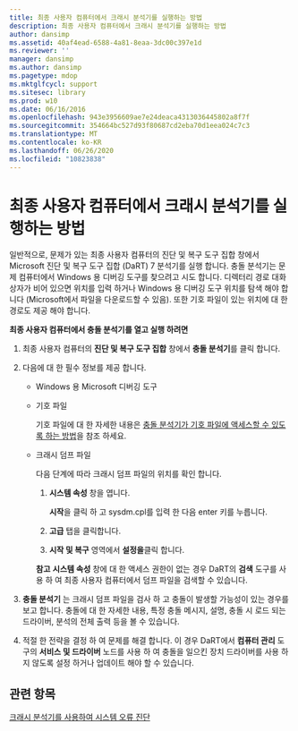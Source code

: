 ```yaml
---
title: 최종 사용자 컴퓨터에서 크래시 분석기를 실행하는 방법
description: 최종 사용자 컴퓨터에서 크래시 분석기를 실행하는 방법
author: dansimp
ms.assetid: 40af4ead-6588-4a81-8eaa-3dc00c397e1d
ms.reviewer: ''
manager: dansimp
ms.author: dansimp
ms.pagetype: mdop
ms.mktglfcycl: support
ms.sitesec: library
ms.prod: w10
ms.date: 06/16/2016
ms.openlocfilehash: 943e3956609ae7e24deaca4313036445802a8f7f
ms.sourcegitcommit: 354664bc527d93f80687cd2eba70d1eea024c7c3
ms.translationtype: MT
ms.contentlocale: ko-KR
ms.lasthandoff: 06/26/2020
ms.locfileid: "10823838"
---
```

# 최종 사용자 컴퓨터에서 크래시 분석기를 실행하는 방법


일반적으로, 문제가 있는 최종 사용자 컴퓨터의 진단 및 복구 도구 집합 창에서 Microsoft 진단 및 복구 도구 집합 (DaRT) 7 분석기를 실행 합니다. 충돌 분석기는 문제 컴퓨터에서 Windows 용 디버깅 도구를 찾으려고 시도 합니다. 디렉터리 경로 대화 상자가 비어 있으면 위치를 입력 하거나 Windows 용 디버깅 도구 위치를 탐색 해야 합니다 (Microsoft에서 파일을 다운로드할 수 있음). 또한 기호 파일이 있는 위치에 대 한 경로도 제공 해야 합니다.

**최종 사용자 컴퓨터에서 충돌 분석기를 열고 실행 하려면**

1.  최종 사용자 컴퓨터의 **진단 및 복구 도구 집합** 창에서 **충돌 분석기**를 클릭 합니다.

2.  다음에 대 한 필수 정보를 제공 합니다.

    -   Windows 용 Microsoft 디버깅 도구

    -   기호 파일

        기호 파일에 대 한 자세한 내용은 [충돌 분석기가 기호 파일에 액세스할 수 있도록 하는 방법](how-to-ensure-that-crash-analyzer-can-access-symbol-files-dart-7.md)을 참조 하세요.

    -   크래시 덤프 파일

        다음 단계에 따라 크래시 덤프 파일의 위치를 확인 합니다.

        1.  **시스템 속성** 창을 엽니다.

            **시작**을 클릭 하 고 sysdm.cpl를 입력 한 다음 enter 키를 누릅니다.

        2.  **고급** 탭을 클릭합니다.

        3.  **시작 및 복구** 영역에서 **설정을**클릭 합니다.

        **참고**  **시스템 속성** 창에 대 한 액세스 권한이 없는 경우 DaRT의 **검색** 도구를 사용 하 여 최종 사용자 컴퓨터에서 덤프 파일을 검색할 수 있습니다.

         

3.  **충돌 분석기** 는 크래시 덤프 파일을 검사 하 고 충돌이 발생할 가능성이 있는 경우를 보고 합니다. 충돌에 대 한 자세한 내용, 특정 충돌 메시지, 설명, 충돌 시 로드 되는 드라이버, 분석의 전체 출력 등을 볼 수 있습니다.

4.  적절 한 전략을 결정 하 여 문제를 해결 합니다. 이 경우 DaRT에서 **컴퓨터 관리** 도구의 **서비스 및 드라이버** 노드를 사용 하 여 충돌을 일으킨 장치 드라이버를 사용 하지 않도록 설정 하거나 업데이트 해야 할 수 있습니다.

## 관련 항목


[크래시 분석기를 사용하여 시스템 오류 진단](diagnosing-system-failures-with-crash-analyzer--dart-7.md)

 

 





